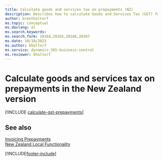 ```yaml
---
title: Calculate goods and services tax on prepayments (NZ)
description: Describes how to calculate Goods and Services Tax (GST) for partial payments or prepayments based on the total invoice amount, instead of on a partial amount.
author: brentholtorf
ms.topic: conceptual
ms.devlang: al
ms.search.keywords:
ms.search.form: 28164,28165,28166,28167
ms.date: 10/10/2023
ms.author: bholtorf
ms.service: dynamics-365-business-central
ms.reviewer: bholtorf
---
```


# Calculate goods and services tax on prepayments in the New Zealand version

[!INCLUDE [calculate-gst-prepayments](../includes/AUNZ/calculate-gst-prepayments.md)]

## See also

[Invoicing Prepayments](../../finance-invoice-prepayments.md)   
[New Zealand Local Functionality](new-zealand-local-functionality.md)


[!INCLUDE[footer-include](../../includes/footer-banner.md)]